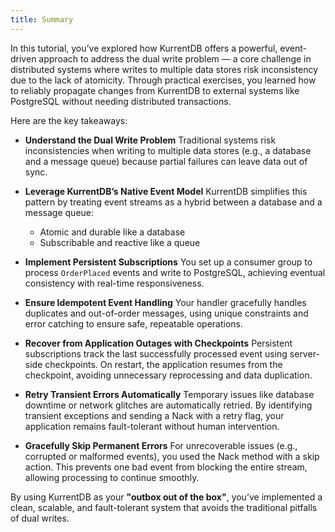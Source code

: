 ```yaml
---
title: Summary
---
```


In this tutorial, you’ve explored how KurrentDB offers a powerful, event-driven approach to address the dual write problem — a core challenge in distributed systems where writes to multiple data stores risk inconsistency due to the lack of atomicity. Through practical exercises, you learned how to reliably propagate changes from KurrentDB to external systems like PostgreSQL without needing distributed transactions.

Here are the key takeaways:

* **Understand the Dual Write Problem**
  Traditional systems risk inconsistencies when writing to multiple data stores (e.g., a database and a message queue) because partial failures can leave data out of sync.

* **Leverage KurrentDB’s Native Event Model**
  KurrentDB simplifies this pattern by treating event streams as a hybrid between a database and a message queue:

  * Atomic and durable like a database
  * Subscribable and reactive like a queue

* **Implement Persistent Subscriptions**
  You set up a consumer group to process `OrderPlaced` events and write to PostgreSQL, achieving eventual consistency with real-time responsiveness.

* **Ensure Idempotent Event Handling**
  Your handler gracefully handles duplicates and out-of-order messages, using unique constraints and error catching to ensure safe, repeatable operations.

* **Recover from Application Outages with Checkpoints**
Persistent subscriptions track the last successfully processed event using server-side checkpoints. On restart, the application resumes from the checkpoint, avoiding unnecessary reprocessing and data duplication.

* **Retry Transient Errors Automatically**
Temporary issues like database downtime or network glitches are automatically retried. By identifying transient exceptions and sending a Nack with a retry flag, your application remains fault-tolerant without human intervention.

* **Gracefully Skip Permanent Errors**
For unrecoverable issues (e.g., corrupted or malformed events), you used the Nack method with a skip action. This prevents one bad event from blocking the entire stream, allowing processing to continue smoothly.

By using KurrentDB as your **"outbox out of the box"**, you’ve implemented a clean, scalable, and fault-tolerant system that avoids the traditional pitfalls of dual writes.